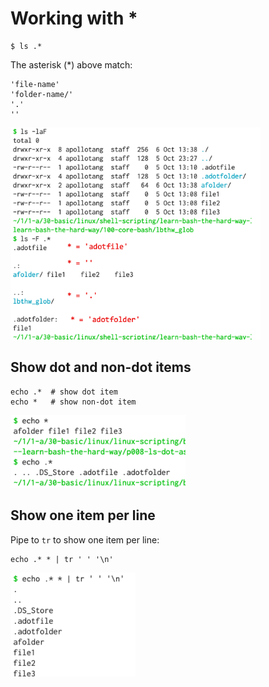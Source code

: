 # Working with *

```
$ ls .*
```

The asterisk (*) above match:

```
'file-name'
'folder-name/'
'.'
''
```

<img src="./md-assets/2021-10-06_13-43-32.png " width=400px/>

## Show dot and non-dot items

```
echo .*  # show dot item
echo *   # show non-dot item
```
<img src="./md-assets/2021-10-09_12-25-29.png" width=280px/>

## Show one item per line

Pipe to `tr` to show one item per line:

```
echo .* * | tr ' ' '\n'
```


<img src="./md-assets/Screen Shot 2021-10-09 at 12.31.57.png" width=200px/>